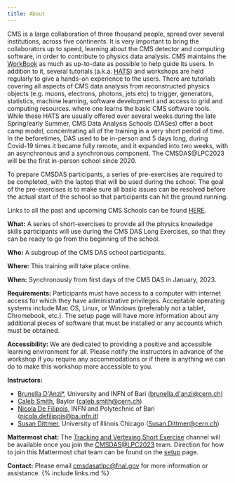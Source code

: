 ```yaml
---
title: About
---
```

CMS is a large collaboration of three thousand people, spread over several institutions, across five continents. It is very important to bring the collaborators up to speed, learning about the CMS detector and computing software, in order to contribute to physics data analysis. CMS maintains the [WorkBook](https://twiki.cern.ch/twiki/bin/view/CMSPublic/WorkBook) as much as up-to-date as possible to help guide its users. In addition to it, several tutorials (a.k.a. [HATS](https://lpc.fnal.gov/programs/schools-workshops/hats.shtml)) and workshops are held regularly to give a hands-on experience to the users. There are tutorials covering all aspects of CMS data analysis from reconstructed physics objects (e.g. muons, electrons, photons, jets etc) to trigger, generators, statistics, machine learning, software development and access to grid and computing resources. where one learns the basic CMS software tools. While these HATS are usually offered over several weeks during the late Spring/early Summer, CMS Data Analysis Schools (DASes) offer a boot camp model, concentrating all of the training in a very short period of time. In the beforetimes, DAS used to be in-person and 5 days long, during Covid-19 times it became fully remote, and it expanded into two weeks, with an asynchronous and a synchronous component. The CMSDAS@LPC2023 will be the first in-person school since 2020.

To prepare CMSDAS participants, a series of pre-exercises are required to be completed, with the laptop that will be used during the school. The goal of the pre-exercises is to make sure all basic issues can be resolved before the actual start of the school so that participants can hit the ground running.

Links to all the past and upcoming CMS Schools can be found [HERE](https://twiki.cern.ch/twiki/bin/view/CMS/CMSschoolsCommittee).

**What:** A series of short-exercises to provide all the physics knowledge skills participants will use during the CMS DAS Long Exercises, so that they can be ready to go from the beginning of the school.

**Who:** A subgroup of the CMS DAS school participants.

**Where:** This training will take place online.

**When:** Synchronously from first days of the CMS DAS in January, 2023.

**Requirements:** Participants must have access to a computer with internet access for which they have administrative privileges. Acceptable operating systems include Mac OS, Linux, or Windows (preferably not a tablet, Chromebook, etc.). The setup page will have more information about any additional pieces of software that must be installed or any accounts which must be obtained.

**Accessibility:** We are dedicated to providing a positive and accessible learning environment for all. Please notify the instructors in advance of the workshop if you require any accommodations or if there is anything we can do to make this workshop more accessible to you.

**Instructors:**
* [Brunella D'Anzi*](https://twiki.cern.ch/twiki/bin/view/Main/BrunellaDAnzi), University and INFN of Bari ([brunella.d'anzi@cern.ch](mailto:brunella.d'anzi@cern.ch)) 
* [Caleb Smith](https://twiki.cern.ch/twiki/bin/view/Main/CalebJamesSmith), Baylor ([caleb.smith@cern.ch](mailto:caleb.smith@cern.ch)) 
* [Nicola De Filippis](https://twiki.cern.ch/twiki/bin/view/Main/NicolaDeFilippis), INFN and Polytechnic of Bari ([nicola.defilippis@ba.infn.it](mailto:nicola.defilippis@ba.infn.it)) 
* [Susan Dittmer](https://twiki.cern.ch/twiki/bin/view/Main/SusanDittmer), University of Illinois Chicago ([Susan.Dittmer@cern.ch](mailto:susan.dittmer@cern.ch))

**Mattermost chat:** The [Tracking and Vertexing Short Exercise](https://mattermost.web.cern.ch/cmsdaslpc2023/channels/shortextrackingvertexing) channel will be available once you join the [CMSDAS@LPC2023](https://mattermost.web.cern.ch/cmsdaslpc2023/channels/town-square) team. Direction for how to join this Mattermost chat team can be found on the <a href="setup.html">setup</a> page.

**Contact:** Please email [cmsdasatlpc@fnal.gov](cmsdasatlpc@fnal.gov) for more information or assistance.
{% include links.md %}
